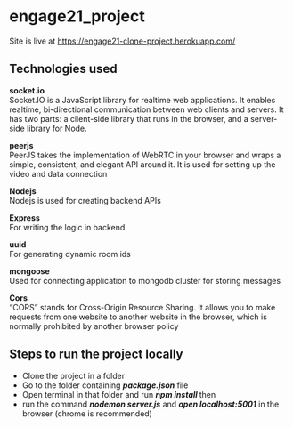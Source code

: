 # engage21_project

Site is live at https://engage21-clone-project.herokuapp.com/


## Technologies used
<b>socket.io</b><br>
Socket.IO is a JavaScript library for realtime web applications. It enables realtime, bi-directional communication between web clients and servers. It has two parts: a client-side library that runs in the browser, and a server-side library for Node.
<br>

<b>peerjs</b><br>
PeerJS takes the implementation of WebRTC in your browser and wraps a simple, consistent, and elegant API around it. It is used for setting up the video and data connection
<br>

<b>Nodejs</b><br>
Nodejs is used for creating backend APIs
<br>

<b>Express</b><br>
For writing the logic in backend
<br>

<b>uuid</b><br>
For generating dynamic room ids
<br>

<b>mongoose</b><br>
Used for connecting application to mongodb cluster for storing messages
<br>

<b>Cors</b><br>
“CORS” stands for Cross-Origin Resource Sharing. It allows you to make requests from one website to another website in the browser, which is normally prohibited by another browser policy<br>


## Steps to run the project locally

* Clone the project in a folder<br>
* Go to the folder containing <b><i>package.json</i></b> file<br>
* Open terminal in that folder and run <b><i>npm install </i></b> then <br>
* run the command <b><i>nodemon server.js</i></b> and <b><i>open localhost:5001</i></b> in the browser (chrome is recommended)
